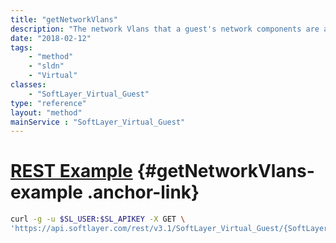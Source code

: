 ```yaml
---
title: "getNetworkVlans"
description: "The network Vlans that a guest's network components are associated with."
date: "2018-02-12"
tags:
    - "method"
    - "sldn"
    - "Virtual"
classes:
    - "SoftLayer_Virtual_Guest"
type: "reference"
layout: "method"
mainService : "SoftLayer_Virtual_Guest"
---
```


# [REST Example](#getNetworkVlans-example) <a href="/article/rest/"><i class="fas fa-question"></i></a> {#getNetworkVlans-example .anchor-link} 
```bash
curl -g -u $SL_USER:$SL_APIKEY -X GET \
'https://api.softlayer.com/rest/v3.1/SoftLayer_Virtual_Guest/{SoftLayer_Virtual_GuestID}/getNetworkVlans'
```
